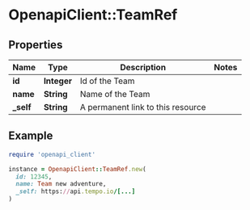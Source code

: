 # OpenapiClient::TeamRef

## Properties

| Name | Type | Description | Notes |
| ---- | ---- | ----------- | ----- |
| **id** | **Integer** | Id of the Team |  |
| **name** | **String** | Name of the Team |  |
| **_self** | **String** | A permanent link to this resource |  |

## Example

```ruby
require 'openapi_client'

instance = OpenapiClient::TeamRef.new(
  id: 12345,
  name: Team new adventure,
  _self: https://api.tempo.io/[...]
)
```

